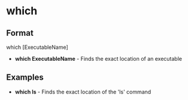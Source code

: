 # which

## Format

which [ExecutableName]

- **which ExecutableName** - Finds the exact location of an executable

## Examples

- **which ls** - Finds the exact location of the 'ls' command